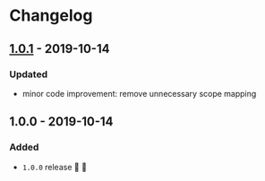 # Changelog


## [1.0.1](https://github.com/futurestudio/hapi-authorized-scope/compare/v1.0.0...v1.0.1) - 2019-10-14

### Updated
- minor code improvement: remove unnecessary scope mapping


## 1.0.0 - 2019-10-14

### Added
- `1.0.0` release 🚀 🎉
